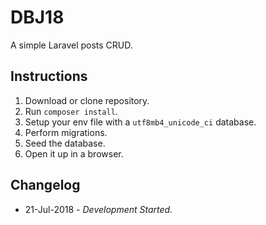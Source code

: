 # DBJ18
A simple Laravel posts CRUD.

## Instructions
1. Download or clone repository.
2. Run `composer install`.
3. Setup your env file with a `utf8mb4_unicode_ci` database.
4. Perform migrations.
5. Seed the database.
6. Open it up in a browser.

## Changelog
* 21-Jul-2018 - *Development Started.*
